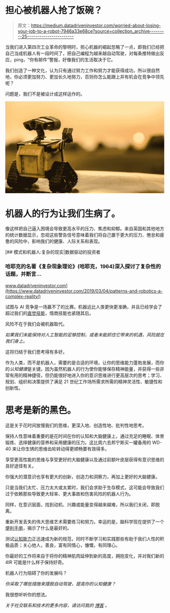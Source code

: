 # 担心被机器人抢了饭碗？

> 原文：<https://medium.datadriveninvestor.com/worried-about-losing-your-job-to-a-robot-7946a33e68ce?source=collection_archive---------25----------------------->

当我们进入第四次工业革命的黎明时，担心机器的崛起忽略了一点，即我们已经把自己当成机器人有一段时间了，把自己编程为越来越自动驾驶，对每条推特做出反应，ping，“你有邮件”警报，好像我们的生活取决于它。

我们创造了一种文化，认为只有通过努力工作和努力才能获得成功，所以很自然地，你必须更加努力、更加长久地努力，否则你怎么能跟上并有机会在竞争中领先呢？

问题是，我们不是被设计成这样运作的。

![](img/2a101a56aba53f9a049f6bed8af6ed3d.png)

# 机器人的行为让我们生病了。

像这样把自己逼入困境会导致更高水平的压力、焦虑和抑郁。来自英国和其他地方的统计数据显示，忽视这些警告信号意味着我们将自己置于更大的压力、倦怠和疲惫的风险中，影响我们的健康、人际关系和表现。

[](https://www.datadriveninvestor.com/2019/03/04/patterns-and-robotics-a-complex-reality/) [## 模式和机器人:复杂的现实|数据驱动的投资者

### 哈耶克的名著《复杂现象理论》(哈耶克，1964)深入探讨了复杂性的话题，并断言…

www.datadriveninvestor.com](https://www.datadriveninvestor.com/2019/03/04/patterns-and-robotics-a-complex-reality/) 

试图与 AI 竞争是一场赢不了的比赛。机器远比人类更快更准确，并且已经学会了超过我们的[直觉技能](https://techcrunch.com/2017/05/23/googles-alphago-ai-beats-the-worlds-best-human-go-player/)，情商技能也紧随其后。

风险不在于我们会被机器取代。

*如果我们未能保持对人工智能的足够控制，或者未能抓住它带来的机遇，风险就在我们身上。*

这将归结于我们思考得有多好。

作为人类，而不是机器人，需要的是合适的环境，让你的思维能力蓬勃发展，而你的*认知健康*是关键。因为虽然机器人的行为使你能够保存精神能量，并获得一些非常有用的精神捷径，但仍能很好地进入你的意识思维进行更高层次的思考；学习、规划、组织和决策提供了满足 21 世纪工作场所需求所需的精神灵活性、敏捷性和创新性。

# 思考是新的黑色。

这是关于花时间放慢我们的思维，更深入地、创造性地、批判性地思考。

保持人性意味着重要的是花时间在你的认知和大脑健康上，通过充足的睡眠、体育锻炼、选择健康的营养和采用健康的压力。这比周六去邦宁斯买一罐备用的 WD-40 来让你生锈的思维齿轮转动得更顺畅要有效得多。

享受更高性能的思维与享受更好的大脑健康以及通过前额叶皮层获得有意识思维的良好途径有关。

你强大的潜意识也享有更大的创新，创造力和洞察力，再加上更好的大脑健康。

只是当我们太忙、压力太大或太累时，我们会求助于生存模式，这可能会导致我们过于依赖那些导致更大轻率、更大事故和伤害风险的机器人行为。

同样，在意识层面，找到动机、兴趣或能量变得越来越难，所以我们关闭，即脱离。

重新开发丢失的伟大思维艺术需要练习和努力。幸运的是，脑科学现在提供了一个[便利手册](http://journals.plos.org/plosmedicine/article?id=10.1371/journal.pmed.1002259)，揭示了什么是最好的。

测试[认知能力](http://www.cambridgecognition.com/products/digital-healthcare-technology/cantab-insight/)正迅速成为新的规范，同时不断学习和实践那些有助于我们人性的积极品质；关心他人，善良，富有同情心，慷慨，有同理心。

你最好的工作将来自于将你的精神肌肉延伸到新的高度，拥抱变化，并对我们新的 4IR 可能是什么样子保持好奇。

机器人行为阻碍了你的发展吗？

*你采取了哪些措施来摆脱自动驾驶，提高你的认知健康？*

我很想听听你的想法。

*关于社交联系和技术的更多内容，请访问我的* [*博客*](https://snip.ly/8sm4qx) *。*